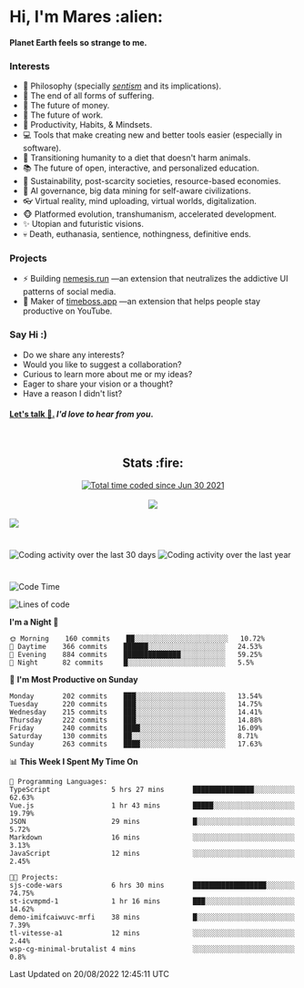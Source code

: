 <h1>Hi, I'm Mares :alien:</h1>

#### Planet Earth feels so strange to me.

### **Interests**

- 🌊 Philosophy (specially [_sentism_][sentismmedium] and its implications).
- 🎯 The end of all forms of suffering.
- 💸 The future of money.
- 💼 The future of work.
- 🧠 Productivity, Habits, & Mindsets.
- 💻 Tools that make creating new and better tools easier (especially in software).
- 🥗 Transitioning humanity to a diet that doesn't harm animals.
- 📚 The future of open, interactive, and personalized education.
- 🌱 Sustainability, post-scarcity societies, resource-based economies.
- 🤖 AI governance, big data mining for self-aware civilizations.
- 👓 Virtual reality, mind uploading, virtual worlds, digitalization.
- 🐵 Platformed evolution, transhumanism, accelerated development.
- ✨ Utopian and futuristic visions.
- 💀 Death, euthanasia, sentience, nothingness, definitive ends.


### **Projects**

- ⚡ Building [nemesis.run](https://chrome.google.com/webstore/detail/nemesis-%E2%80%93-humane-design-f/blfbbifgjgikekfochleknjcopefifgo?hl=en) —an extension that neutralizes the addictive UI patterns of social media.
- 💎 Maker of [timeboss.app](https://timeboss.app) —an extension that helps people stay productive on YouTube.


### **Say Hi :)**

- Do we share any interests?
- Would you like to suggest a collaboration?
- Curious to learn more about me or my ideas?
- Eager to share your vision or a thought?
- Have a reason I didn't list?

#### [Let's talk :wave:.](mailto:mareszhar@gmail.com) _I'd love to hear from you_.

[sentismmedium]: https://medium.com/@mareszhar/born-a-prisoner-a-reflection-about-life-its-struggles-and-a-plan-to-escape-d8566ce9b026

<br>

<h2 align="center">Stats :fire:</h2>

<div align="center">
  <a href="https://wakatime.com/@cfdc0e0d-4860-4b62-9ff0-cb659185525e">
    <img src="https://wakatime.com/badge/user/cfdc0e0d-4860-4b62-9ff0-cb659185525e.svg" alt="Total time coded since Jun 30 2021" />
  </a>
</div>

<br>

<!-- 
Add or remove this: 
&dates=B1AAB3FF 
...or this...
&date_format=M%20j%5B%2C%20Y%5D
from the *streak stats URL below* if they get bugged and aren't updating: 
-->

<div align="center">
  <img src="https://github-readme-streak-stats.herokuapp.com?user=mareszhar&theme=black-ice&hide_border=true&stroke=FFFFFF15&ring=DF8FFE&fire=DF8FFE&currStreakLabel=DF8FFE&background=1A232A&currStreakNum=86FFAB&dates=B1AAB3FF&date_format=M%20j%5B%2C%20Y%5D">
</div>

<br>

<img src="https://activity-graph.herokuapp.com/graph?username=mareszhar&theme=nord&bg_color=00000000&color=979797&line=DF8FFE&point=00000000&area=true&hide_border=true">

<br>

<h1></h1>

<img src="https://wakatime.com/share/@mares/5df0ff02-9c79-41b4-b540-51dc9c65a57b.svg" alt="Coding activity over the last 30 days" />
<img src="https://wakatime.com/share/@mares/ea89ba71-f374-40af-930c-e0655909fe37.svg" alt="Coding activity over the last year" />

<h1></h1>

<!--START_SECTION:waka-->
![Code Time](http://img.shields.io/badge/Code%20Time-589%20hrs%2012%20mins-blue)

![Lines of code](https://img.shields.io/badge/From%20Hello%20World%20I%27ve%20Written-152%20Thousand%20lines%20of%20code-blue)

**I'm a Night 🦉** 

```text
🌞 Morning    160 commits    ██░░░░░░░░░░░░░░░░░░░░░░░   10.72% 
🌆 Daytime    366 commits    ██████░░░░░░░░░░░░░░░░░░░   24.53% 
🌃 Evening    884 commits    ██████████████░░░░░░░░░░░   59.25% 
🌙 Night      82 commits     █░░░░░░░░░░░░░░░░░░░░░░░░   5.5%

```
📅 **I'm Most Productive on Sunday** 

```text
Monday       202 commits    ███░░░░░░░░░░░░░░░░░░░░░░   13.54% 
Tuesday      220 commits    ███░░░░░░░░░░░░░░░░░░░░░░   14.75% 
Wednesday    215 commits    ███░░░░░░░░░░░░░░░░░░░░░░   14.41% 
Thursday     222 commits    ███░░░░░░░░░░░░░░░░░░░░░░   14.88% 
Friday       240 commits    ████░░░░░░░░░░░░░░░░░░░░░   16.09% 
Saturday     130 commits    ██░░░░░░░░░░░░░░░░░░░░░░░   8.71% 
Sunday       263 commits    ████░░░░░░░░░░░░░░░░░░░░░   17.63%

```


📊 **This Week I Spent My Time On** 

```text
💬 Programming Languages: 
TypeScript               5 hrs 27 mins       ███████████████░░░░░░░░░░   62.63% 
Vue.js                   1 hr 43 mins        █████░░░░░░░░░░░░░░░░░░░░   19.79% 
JSON                     29 mins             █░░░░░░░░░░░░░░░░░░░░░░░░   5.72% 
Markdown                 16 mins             ░░░░░░░░░░░░░░░░░░░░░░░░░   3.13% 
JavaScript               12 mins             ░░░░░░░░░░░░░░░░░░░░░░░░░   2.45%

🐱‍💻 Projects: 
sjs-code-wars            6 hrs 30 mins       ██████████████████░░░░░░░   74.75% 
st-icvmpmd-1             1 hr 16 mins        ███░░░░░░░░░░░░░░░░░░░░░░   14.62% 
demo-imifcaiwuvc-mrfi    38 mins             █░░░░░░░░░░░░░░░░░░░░░░░░   7.39% 
tl-vitesse-a1            12 mins             ░░░░░░░░░░░░░░░░░░░░░░░░░   2.44% 
wsp-cg-minimal-brutalist 4 mins              ░░░░░░░░░░░░░░░░░░░░░░░░░   0.8%

```


 Last Updated on 20/08/2022 12:45:11 UTC
<!--END_SECTION:waka-->
